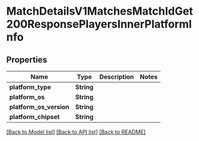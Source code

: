 # MatchDetailsV1MatchesMatchIdGet200ResponsePlayersInnerPlatformInfo

## Properties

Name | Type | Description | Notes
------------ | ------------- | ------------- | -------------
**platform_type** | **String** |  | 
**platform_os** | **String** |  | 
**platform_os_version** | **String** |  | 
**platform_chipset** | **String** |  | 

[[Back to Model list]](../README.md#documentation-for-models) [[Back to API list]](../README.md#documentation-for-api-endpoints) [[Back to README]](../README.md)


